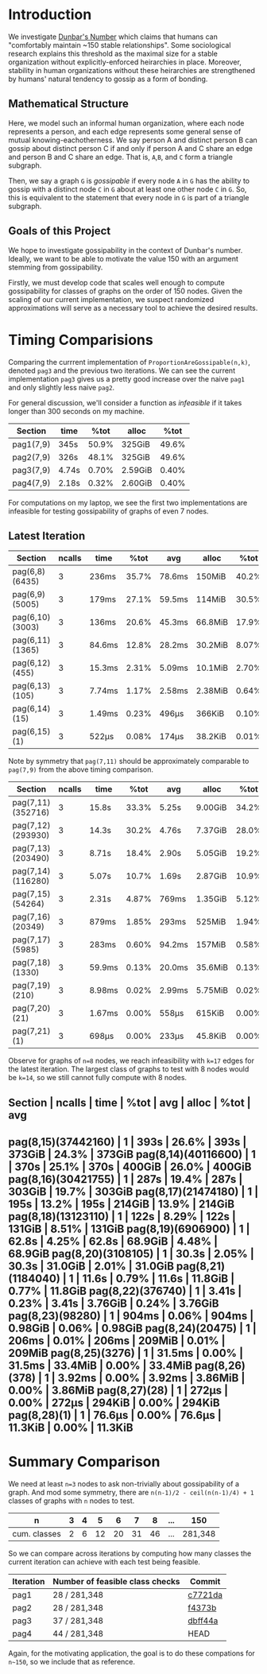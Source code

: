 
# Introduction 

We investigate [Dunbar's Number](https://en.wikipedia.org/wiki/Dunbar%27s_number) which claims that humans can "comfortably maintain ~150 stable relationships".  Some sociological research explains this threshold as the maximal size for a stable organization without explicitly-enforced heirarchies in place.  Moreover, stability in human organizations without these heirarchies are strengthened by humans' natural tendency to gossip as a form of bonding.

## Mathematical Structure

Here, we model such an informal human organization, where each node represents a person, and each edge represents some general sense of mutual knowing-eachotherness.  We say person A and distinct person B can gossip about distinct person C if and only if person A and C share an edge and person B and C share an edge.  That is, `A`,`B`, and `C` form a triangle subgraph.

Then, we say a graph `G` is *gossipable* if every node `A` in `G` has the ability to gossip with a distinct node `C` in `G` about at least one other node `C` in `G`. 
So, this is equivalent to the statement that every node in `G` is part of a triangle subgraph.

## Goals of this Project
We hope to investigate gossipability in the context of Dunbar's number.  Ideally, we want to be able to motivate the value 150 with an argument stemming from gossipability.  

Firstly, we must develop code that scales well enough to compute gossipability for classes of graphs on the order of 150 nodes.  Given the scaling of our current implementation, we suspect randomized approximations will serve as a necessary tool to achieve the desired results.


# Timing Comparisions
Comparing the currrent implementation of `ProportionAreGossipable(n,k)`, denoted `pag3` and the previous two iterations.
We can see the current implementation `pag3` gives us a pretty good increase over the naive `pag1` and only slightly less naive `pag2`.

For general discussion, we'll consider a function as  *infeasible* if it takes longer than 300 seconds on my machine.

 Section   |  time | %tot |   alloc | %tot 
 ----------|-------|------|---------|------
 pag1(7,9) |  345s |50.9% |  325GiB |49.6% 
 pag2(7,9) |  326s |48.1% |  325GiB |49.6% 
 pag3(7,9) | 4.74s |0.70% | 2.59GiB |0.40% 
 pag4(7,9) | 2.18s |0.32% | 2.60GiB |0.40%

For computations on my laptop, we see the first two implementations are infeasible for testing gossipability of graphs of even 7 nodes.


## Latest Iteration

 Section         | ncalls |   time | %tot |   avg |   alloc | %tot |    avg
 ----------------|--------|--------|------|-------|---------|------|--------
 pag(6,8)(6435)  |      3 |  236ms |35.7% |78.6ms |  150MiB |40.2% |50.1MiB
 pag(6,9)(5005)  |      3 |  179ms |27.1% |59.5ms |  114MiB |30.5% |38.0MiB
 pag(6,10)(3003) |      3 |  136ms |20.6% |45.3ms | 66.8MiB |17.9% |22.3MiB
 pag(6,11)(1365) |      3 | 84.6ms |12.8% |28.2ms | 30.2MiB |8.07% |10.1MiB
 pag(6,12)(455)  |      3 | 15.3ms |2.31% |5.09ms | 10.1MiB |2.70% |3.37MiB
 pag(6,13)(105)  |      3 | 7.74ms |1.17% |2.58ms | 2.38MiB |0.64% | 812KiB
 pag(6,14)(15)   |      3 | 1.49ms |0.23% | 496μs |  366KiB |0.10% | 122KiB
 pag(6,15)(1)    |      3 |  522μs |0.08% | 174μs | 38.2KiB |0.01% |12.7KiB

Note by symmetry that `pag(7,11)` should be approximately comparable to `pag(7,9)` from the above timing comparison.   

 Section           | ncalls |   time | %tot |   avg |   alloc | %tot |    avg
 ------------------|--------|--------|------|-------|---------|------|--------
 pag(7,11)(352716) |      3 |  15.8s |33.3% | 5.25s | 9.00GiB |34.2% |3.00GiB
 pag(7,12)(293930) |      3 |  14.3s |30.2% | 4.76s | 7.37GiB |28.0% |2.46GiB
 pag(7,13)(203490) |      3 |  8.71s |18.4% | 2.90s | 5.05GiB |19.2% |1.68GiB
 pag(7,14)(116280) |      3 |  5.07s |10.7% | 1.69s | 2.87GiB |10.9% |0.96GiB
 pag(7,15)(54264)  |      3 |   2.31s| 4.87%|  769ms|  1.35GiB| 5.12%|  461MiB
 pag(7,16)(20349)  |      3 |  879ms |1.85% | 293ms |  525MiB |1.94% | 175MiB
 pag(7,17)(5985)   |      3 |  283ms |0.60% |94.2ms |  157MiB |0.58% |52.4MiB
 pag(7,18)(1330)   |      3 | 59.9ms |0.13% |20.0ms | 35.6MiB |0.13% |11.9MiB
 pag(7,19)(210)    |      3 | 8.98ms |0.02% |2.99ms | 5.75MiB |0.02% |1.92MiB
 pag(7,20)(21)     |      3 | 1.67ms |0.00% | 558μs |  615KiB |0.00% | 205KiB
 pag(7,21)(1)      |      3 |  698μs |0.00% | 233μs | 45.8KiB |0.00% |15.3KiB


Observe for graphs of `n=8` nodes, we reach infeasibility with `k=17` edges for the latest iteration.  The largest class of graphs to test with 8 nodes would be `k=14`, so we still cannot fully compute with 8 nodes.

 Section |              ncalls |    time |  %tot |    avg |    alloc |  %tot |     avg
 ------------------------------------------------------------------------------
 pag(8,15)(37442160) |       1 |    393s | 26.6% |   393s |   373GiB | 24.3% |  373GiB
 pag(8,14)(40116600) |       1 |    370s | 25.1% |   370s |   400GiB | 26.0% |  400GiB
 pag(8,16)(30421755) |       1 |    287s | 19.4% |   287s |   303GiB | 19.7% |  303GiB
 pag(8,17)(21474180) |       1 |    195s | 13.2% |   195s |   214GiB | 13.9% |  214GiB
 pag(8,18)(13123110) |       1 |    122s | 8.29% |   122s |   131GiB | 8.51% |  131GiB
 pag(8,19)(6906900) |        1 |   62.8s | 4.25% |  62.8s |  68.9GiB | 4.48% | 68.9GiB
 pag(8,20)(3108105) |        1 |   30.3s | 2.05% |  30.3s |  31.0GiB | 2.01% | 31.0GiB
 pag(8,21)(1184040) |        1 |   11.6s | 0.79% |  11.6s |  11.8GiB | 0.77% | 11.8GiB
 pag(8,22)(376740) |         1 |   3.41s | 0.23% |  3.41s |  3.76GiB | 0.24% | 3.76GiB
 pag(8,23)(98280) |          1 |   904ms | 0.06% |  904ms |  0.98GiB | 0.06% | 0.98GiB
 pag(8,24)(20475) |          1 |   206ms | 0.01% |  206ms |   209MiB | 0.01% |  209MiB
 pag(8,25)(3276) |           1 |  31.5ms | 0.00% | 31.5ms |  33.4MiB | 0.00% | 33.4MiB
 pag(8,26)(378) |            1 |  3.92ms | 0.00% | 3.92ms |  3.86MiB | 0.00% | 3.86MiB
 pag(8,27)(28) |             1 |   272μs | 0.00% |  272μs |   294KiB | 0.00% |  294KiB
 pag(8,28)(1) |              1 |  76.6μs | 0.00% | 76.6μs |  11.3KiB | 0.00% | 11.3KiB
 ------------------------------------------------------------------------------

# Summary Comparison

We need at least `n=3` nodes to ask non-trivially about gossipability of a graph.  And mod some symmetry, there are `n(n-1)/2 - ceil(n(n-1)/4) + 1` classes of graphs with `n` nodes to test.


n            | 3| 4| 5| 6| 7| 8|...|150
-------------|--|--|--|--|--|--|---|-------
cum. classes | 2| 6|12|20|31|46|...|281,348


So we can compare across iterations by computing how many classes the current iteration can achieve with each test being feasible.

Iteration | Number of feasible class checks| Commit
----------|--------------------------------|--------
pag1      | 28 / 281,348                   | [c7721da](https://github.com/bkaperick/Dunbar/commit/c7721da)
pag2      | 28 / 281,348                   | [f4373b](https://github.com/bkaperick/Dunbar/commit/f4373b)
pag3      | 37 / 281,348                   | [dbff44a](https://github.com/bkaperick/Dunbar/commit/dbff44a)
pag4      | 44 / 281,348                   | HEAD

Again, for the motivating application, the goal is to do these compations for `n~150`, so we include that as reference.

